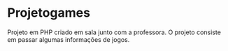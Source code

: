 # Projetogames
Projeto em PHP criado em sala junto com a professora. O projeto consiste em passar algumas informações de jogos.
